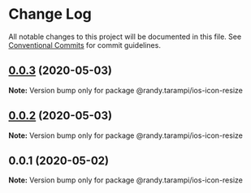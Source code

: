 # Change Log

All notable changes to this project will be documented in this file.
See [Conventional Commits](https://conventionalcommits.org) for commit guidelines.

## [0.0.3](https://github.com/randytarampi/ios-icon-resize/compare/@randy.tarampi/ios-icon-resize@0.0.2...@randy.tarampi/ios-icon-resize@0.0.3) (2020-05-03)

**Note:** Version bump only for package @randy.tarampi/ios-icon-resize





## [0.0.2](https://github.com/randytarampi/ios-icon-resize/compare/@randy.tarampi/ios-icon-resize@0.0.1...@randy.tarampi/ios-icon-resize@0.0.2) (2020-05-03)

**Note:** Version bump only for package @randy.tarampi/ios-icon-resize





## 0.0.1 (2020-05-02)

**Note:** Version bump only for package @randy.tarampi/ios-icon-resize
